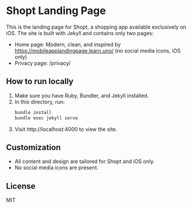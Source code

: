 # Shopt Landing Page

This is the landing page for Shopt, a shopping app available exclusively on iOS. The site is built with Jekyll and contains only two pages:

- Home page: Modern, clean, and inspired by https://mobileapplandingpage.learn.uno/ (no social media icons, iOS only)
- Privacy page: /privacy/

## How to run locally

1. Make sure you have Ruby, Bundler, and Jekyll installed.
2. In this directory, run:
   ```sh
   bundle install
   bundle exec jekyll serve
   ```
3. Visit http://localhost:4000 to view the site.

## Customization
- All content and design are tailored for Shopt and iOS only.
- No social media icons are present.

## License
MIT
